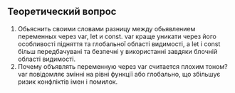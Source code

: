 ## Теоретический вопрос

1. Обьяснить своими словами разницу между обьявлением переменных через var, let и const. 
var краще уникати через його особливості підняття та глобальної області видимості, а let і const більш передбачувані та безпечні у використанні завдяки блочній області видимості.
2. Почему объявлять переменную через var считается плохим тоном?
var повідомляє змінні на рівні функції або глобально, що збільшує ризик конфліктів імен і помилок.